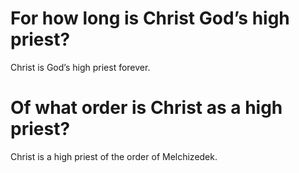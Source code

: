 # For how long is Christ God’s high priest?

Christ is God’s high priest forever.

# Of what order is Christ as a high priest?

Christ is a high priest of the order of Melchizedek.
